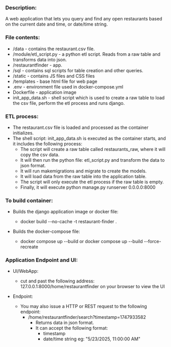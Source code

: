 
### Description:
A web application that lets you query and find any open restaurants based on the current date and time, or date/time string.

### File contents:
* /data - contains the restaurant.csv file.
* /module/etl_script.py - a python etl script. Reads from a raw table and transforms data into json.
* /restaurantfinder - app.
* /sql - contains sql scripts for table creation and other queries.
* /static - contains JS files and CSS files
* /templates - base html file for web page
* .env - environment file used in docker-compose.yml
* Dockerfile - application image
* init_app_data.sh - shell script which is used to create a raw table to load the csv file, perform the etl process and runs django.
  
### ETL process:
* The restaurant.csv file is loaded and processed as the container initializes.
* The shell script: init_app_data.sh is executed as the container starts, and it includes the following process:
  * The script will create a raw table called restaurants_raw, where it will copy the csv data.
  * It will then run the python file: etl_script.py and transform the data to json format.
  * It will run makemigrations and migrate to create the models.
  * It will load data from the raw table into the application table.
  * The script will only execute the etl process if the raw table is empty.
  * Finally, it will execute python manage.py runserver 0.0.0.0:8000


### To build container:

* Builds the django application image or docker file:
  * docker build --no-cache -t restaurant-finder . 

* Builds the docker-compose file:
  * docker compose up --build or docker compose up --build --force-recreate  

### Application Endpoint and UI:

* UI/WebApp:
  * cut and past the following address: 127.0.0.1:8000/home/restaurantfinder on your browser to view the UI
  
* Endpoint: 
  * You may also issue a HTTP or REST request to the following endpoint:
    * /home/restaurantfinder/search?timestamp=1747933582
      * Returns data in json format.
      * It can accept the following format:
        * timestamp
        * date/time string eg: "5/23/2025, 11:00:00 AM"